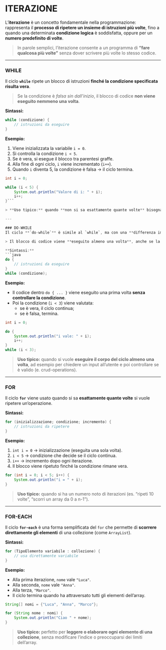 # ITERAZIONE
L’**iterazione** è un concetto fondamentale nella programmazione: rappresenta il **processo di ripetere un insieme di istruzioni più volte**, fino a quando una determinata **condizione logica** è soddisfatta, oppure per un **numero predefinito di volte**.

> In parole semplici, l’iterazione consente a un programma di **“fare qualcosa più volte”** senza dover scrivere più volte lo stesso codice.  

---
### WHILE
Il ciclo **`while`** ripete un blocco di istruzioni **finché la condizione specificata risulta vera**.

> Se la condizione è _falsa sin dall’inizio_, il blocco di codice **non viene eseguito nemmeno una volta**.

**Sintassi:**
```java
while (condizione) {
	// istruzioni da eseguire 
}
```

**Esempio:**
1. Viene inizializzata la variabile `i = 0`.
2. Si controlla la condizione `i < 5`.
3. Se è vera, si esegue il blocco tra parentesi graffe.
4. Alla fine di ogni ciclo, `i` viene incrementato (`i++`).
5. Quando `i` diventa 5, la condizione è falsa → il ciclo termina.

```java 
int i = 0;

while (i < 5) {
	System.out.println("Valore di i: " + i);
	i++; 
}```

> **Uso tipico:** quando **non si sa esattamente quante volte** bisogna ripetere le istruzioni, ma si vuole continuare finché una condizione è vera.

---

### DO-WHILE
Il ciclo **`do-while`** è simile al `while`, ma con una **differenza importante**:

> Il blocco di codice viene **eseguito almeno una volta**, anche se la condizione è falsa fin dall’inizio.

**Sintassi:**
```java
do {     
	// istruzioni da eseguire 
} 
while (condizione);
```

**Esempio:**
- Il codice dentro `do { ... }` viene eseguito una prima volta **senza controllare la condizione**.
- Poi la condizione (`i < 3`) viene valutata:
    - se è vera, il ciclo continua;
    - se è falsa, termina.

```java
int i = 0;  

do { 
    System.out.println("i vale: " + i); 
	i++; 
} 
while (i < 3);
```

> **Uso tipico:** quando si vuole **eseguire il corpo del ciclo almeno una volta**, ad esempio per chiedere un input all’utente e poi controllare se è valido (e. crud-operations).

---
### FOR
Il ciclo **`for`** viene usato quando si sa **esattamente quante volte** si vuole ripetere un’operazione.

**Sintassi:**
```java
for (inizializzazione; condizione; incremento) {     
	// istruzioni da ripetere 
}
```

**Esempio:**
1. `int i = 0` → inizializzazione (eseguita una sola volta).
2. `i < 5` → condizione che decide se il ciclo continua.
3. `i++` → incremento dopo ogni iterazione.
4. Il blocco viene ripetuto finché la condizione rimane vera.

```java
for (int i = 0; i < 5; i++) { 
    System.out.println("i = " + i); 
}
```

> **Uso tipico:** quando si ha un numero noto di iterazioni (es. “ripeti 10 volte”, “scorri un array da 0 a n-1”).

---
### FOR-EACH
Il ciclo **`for-each`** è una forma semplificata del `for` che permette di **scorrere direttamente gli elementi** di una collezione (come `ArrayList`).

**Sintassi:**
```java
for (TipoElemento variabile : collezione) {     
	// usa direttamente variabile
}
```

**Esempio:**
- Alla prima iterazione, `nome` vale `"Luca"`.
- Alla seconda, `nome` vale `"Anna"`.
- Alla terza, `"Marco"`.
- Il ciclo termina quando ha attraversato tutti gli elementi dell’array.

```java
String[] nomi = {"Luca", "Anna", "Marco"};  

for (String nome : nomi) { 
    System.out.println("Ciao " + nome); 
}
```

> **Uso tipico:** perfetto per **leggere o elaborare ogni elemento di una collezione**, senza modificare l’indice o preoccuparsi dei limiti dell’array.